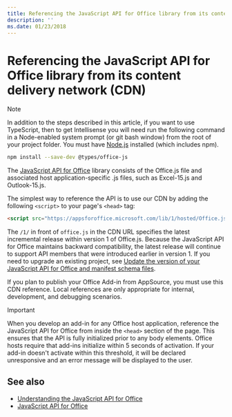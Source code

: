 ```yaml
---
title: Referencing the JavaScript API for Office library from its content delivery network (CDN)
description: ''
ms.date: 01/23/2018
---
```



# Referencing the JavaScript API for Office library from its content delivery network (CDN)

> [!NOTE]
> In addition to the steps described in this article, if you want to use TypeScript, then to get Intellisense you will need run the following command in a Node-enabled system prompt (or git bash window) from the root of your project folder. You must have [Node.js](https://nodejs.org) installed (which includes npm).
> 
> ```bash
> npm install --save-dev @types/office-js
> ```

The [JavaScript API for Office](https://docs.microsoft.com/office/dev/add-ins/reference/javascript-api-for-office?view=office-js) library consists of the Office.js file and associated host application-specific .js files, such as Excel-15.js and Outlook-15.js. 


The simplest way to reference the API is to use our CDN by adding the following `<script>` to your page's `<head>` tag:  

```html
<script src="https://appsforoffice.microsoft.com/lib/1/hosted/Office.js" type="text/javascript"></script>
```

The  `/1/` in front of `office.js` in the CDN URL specifies the latest incremental release within version 1 of Office.js. Because the JavaScript API for Office maintains backward compatibility, the latest release will continue to support API members that were introduced earlier in version 1. If you need to upgrade an existing project, see [Update the version of your JavaScript API for Office and manifest schema files](update-your-javascript-api-for-office-and-manifest-schema-version.md). 

If you plan to publish your Office Add-in from AppSource, you must use this CDN reference. Local references are only appropriate for internal, development, and debugging scenarios.

> [!IMPORTANT]
>  When you develop an add-in for any Office host application, reference the JavaScript API for Office from inside the `<head>` section of the page. This ensures that the API is fully initialized prior to any body elements. Office hosts require that add-ins initialize within 5 seconds of activation. If your add-in doesn't activate within this threshold, it will be declared unresponsive and an error message will be displayed to the user.       

## See also

- [Understanding the JavaScript API for Office](understanding-the-javascript-api-for-office.md)    
- [JavaScript API for Office](https://docs.microsoft.com/office/dev/add-ins/reference/javascript-api-for-office?view=office-js)
    
